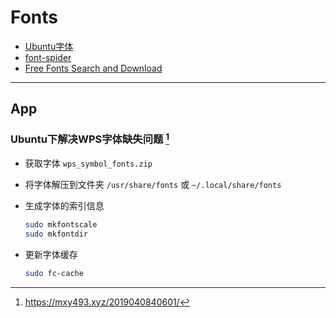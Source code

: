 # Fonts

* [Ubuntu字体](http://wiki.ubuntu.org.cn/%E5%AD%97%E4%BD%93)
* [font-spider](https://github.com/aui/font-spider)
* [Free Fonts Search and Download](https://www.free-fonts.com/)

---

## App

### Ubuntu下解决WPS字体缺失问题 [^1]

* 获取字体 `wps_symbol_fonts.zip`

* 将字体解压到文件夹 `/usr/share/fonts` 或 `~/.local/share/fonts`

* 生成字体的索引信息
  ```sh
  sudo mkfontscale
  sudo mkfontdir
  ```

* 更新字体缓存
  ```sh
  sudo fc-cache
  ```

[^1]: https://mxy493.xyz/2019040840601/
